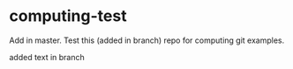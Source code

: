 # computing-test
Add in master. Test this (added in branch) repo for computing git examples.


added text in branch
